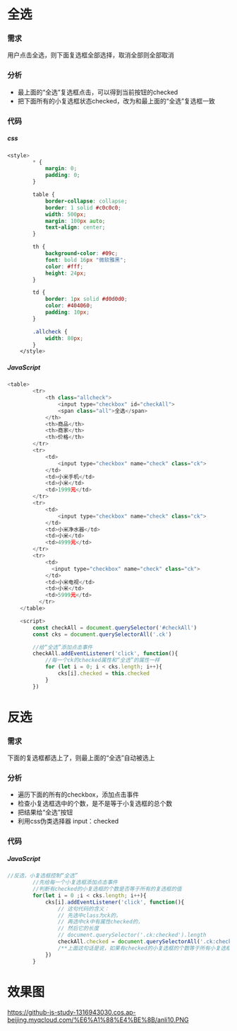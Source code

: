 # 全选

### 需求

用户点击全选，则下面复选框全部选择，取消全部则全部取消

### 分析

- 最上面的“全选”复选框点击，可以得到当前按钮的checked
- 把下面所有的小复选框状态checked，改为和最上面的“全选”复选框一致

### 代码

##### css

~~~css
<style>
        * {
            margin: 0;
            padding: 0;
        }

        table {
            border-collapse: collapse;
            border: 1 solid #c0c0c0;
            width: 500px;
            margin: 100px auto;
            text-align: center;
        }

        th {
            background-color: #09c;
            font: bold 16px "微软雅黑";
            color: #fff;
            height: 24px;
        }

        td {
            border: 1px solid #d0d0d0;
            color: #404060;
            padding: 10px;
        }

        .allcheck {
            width: 80px;
        }
    </style>
~~~

##### JavaScript

~~~JavaScript
<table>
        <tr>
            <th class="allcheck">
                <input type="checkbox" id="checkAll">
                <span class="all">全选</span>
            </th>
            <th>商品</th>
            <th>商家</th>
            <th>价格</th>
        </tr>
        <tr>
            <td>
                <input type="checkbox" name="check" class="ck">
            </td>
            <td>小米手机</td>
            <td>小米</td>
            <td>1999元</td>
        </tr>
        <tr>
            <td>
                <input type="checkbox" name="check" class="ck">
            </td>
            <td>小米净水器</td>
            <td>小米</td>
            <td>4999元</td>
        </tr>
        <tr>
            <td>
              <input type="checkbox" name="check" class="ck">
            </td>
            <td>小米电视</td>
            <td>小米</td>
            <td>5999元</td>
          </tr>
    </table>

    <script>
        const checkAll = document.querySelector('#checkAll')
        const cks = document.querySelectorAll('.ck')

        //给“全选”添加点击事件
        checkAll.addEventListener('click', function(){
            //每一个ck的checked属性和“全选”的属性一样
            for (let i = 0; i < cks.length; i++){
                cks[i].checked = this.checked
            }
        })
~~~



# 反选

### 需求

下面的复选框都选上了，则最上面的“全选”自动被选上

### 分析

- 遍历下面的所有的checkbox，添加点击事件
- 检查小复选框选中的个数，是不是等于小复选框的总个数
- 把结果给“全选”按钮
- 利用css伪类选择器 input：checked

### 代码

##### JavaScript

~~~ javascript
//反选，小复选框控制“全选”
        //先给每一个小复选框添加点击事件
        //判断有checked的小复选框的个数是否等于所有的复选框的值
        for(let i = 0 ;i < cks.length; i++){
            cks[i].addEventListener('click', function(){
                // 这句代码的含义：
                // 先选中class为ck的，
                // 再选中ck中有属性checked的，
                // 然后它的长度
                // document.querySelector('.ck:checked').length
                checkAll.checked = document.querySelectorAll('.ck:checked').length === cks.length
                /**上面这句话是说，如果有checked的小复选框的个数等于所有小复选框的个数，后面的===得到的结果为true，把true赋值给checkAll的checked属性值，就是“全选”被全选上了**/
            })
        }
~~~

# 效果图

https://github-js-study-1316943030.cos.ap-beijing.myqcloud.com/%E6%A1%88%E4%BE%8B/anli10.PNG
